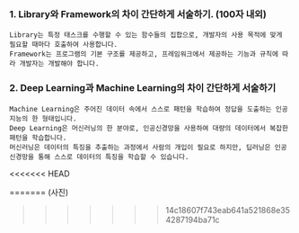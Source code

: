 ### 1. Library와 Framework의 차이 간단하게 서술하기. (100자 내외)

    Library는 특정 태스크를 수행할 수 있는 함수들의 집합으로, 개발자의 사용 목적에 맞게 필요할 때마다 호출하여 사용합니다. 
    Framework는 프로그램의 기본 구조를 제공하고, 프레임워크에서 제공하는 기능과 규칙에 따라 개발자는 개발해야 합니다. 

### 2. Deep Learning과 Machine Learning의 차이 간단하게 서술하기

    Machine Learning은 주어진 데이터 속에서 스스로 패턴을 학습하여 정답을 도출하는 인공지능의 한 형태입니다. 
    Deep Learning은 머신러닝의 한 분야로, 인공신경망을 사용하여 대량의 데이터에서 복잡한 패턴을 학습합니다.
    머신러닝은 데이터의 특징을 추출하는 과정에서 사람의 개입이 필요로 하지만, 딥러닝은 인공 신경망을 통해 스스로 데이터의 특징을 학습할 수 있습니다.  
<<<<<<< HEAD

=======
    (사진)
>>>>>>> 14c18607f743eab641a521868e354287194ba71c
